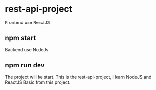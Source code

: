 # rest-api-project

Frontend use ReactJS

## npm start

Backend use NodeJs

## npm run dev

The project will be start. This is the rest-api-project, I learn NodeJS and ReactJS Basic from this project.
